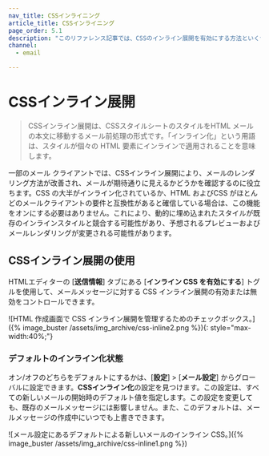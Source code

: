 ```yaml
---
nav_title: CSSインライニング
article_title: CSSインライニング
page_order: 5.1
description: "このリファレンス記事では、CSSのインライン展開を有効にする方法といくつかのベストプラクティスについて説明します。"
channel:
  - email

---
```


# CSSインライン展開

> CSSインライン展開は、CSSスタイルシートのスタイルをHTML メールの本文に移動するメール前処理の形式です。「インライン化」という用語は、スタイルが個々の HTML 要素にインラインで適用されることを意味します。

一部のメール クライアントでは、CSSインライン展開により、メールのレンダリング方法が改善され、メールが期待通りに見えるかどうかを確認するのに役立ちます。CSS の大半がインライン化されているか、HTML およびCSS がほとんどのメールクライアントの要件と互換性があると確信している場合は、この機能をオンにする必要はありません。これにより、動的に埋め込まれたスタイルが既存のインラインスタイルと競合する可能性があり、予想されるプレビューおよびメールレンダリングが変更される可能性があります。

## CSSインライン展開の使用

HTMLエディターの [**送信情報**] タブにある [**インライン CSS を有効にする**] トグルを使用して、メールメッセージに対する CSS インライン展開の有効または無効をコントロールできます。

![HTML 作成画面で CSS インライン展開を管理するためのチェックボックス。]({% image_buster /assets/img_archive/css-inline2.png %}){: style="max-width:40%;"}

### デフォルトのインライン化状態

オン/オフのどちらをデフォルトにするかは、[**設定**] > [**メール設定**] からグローバルに設定できます。**CSSインライン化**の設定を見つけます。この設定は、すべての新しいメールの開始時のデフォルト値を指定します。この設定を変更しても、既存のメールメッセージには影響しません。また、このデフォルトは、メールメッセージの作成中にいつでも上書きできます。

![メール設定にあるデフォルトによる新しいメールのインライン CSS。]({% image_buster /assets/img_archive/css-inline1.png %})


